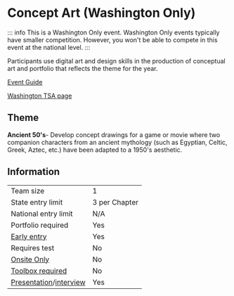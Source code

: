 # Concept Art (Washington Only)

::: info
This is a Washington Only event. Washington Only events typically have smaller competition. However, you won't be able to compete in this event at the national level.
:::

Participants use digital art and design skills in the production of conceptual art and portfolio that reflects the theme for the year.

[Event Guide](https://www.washingtontsa.org/)

[Washington TSA page](https://www.washingtontsa.org/high-school-events/concept-art)

## Theme

**Ancient 50's**- Develop concept drawings for a game or movie where two companion characters from an ancient mythology (such as Egyptian, Celtic, Greek, Aztec, etc.) have been adapted to a 1950's aesthetic.

## Information

|                                              |               |
| -------------------------------------------- | ------------- |
| Team size                                    | 1             |
| State entry limit                            | 3 per Chapter |
| National entry limit                         | N/A           |
| Portfolio required                           | Yes           |
| [Early entry](/#terms)                       | Yes           |
| Requires test                                | No            |
| [Onsite Only](/#terms)                       | No            |
| [Toolbox required](/#terms)                  | No            |
| [Presentation](/#terms)/[interview](/#terms) | Yes           |
